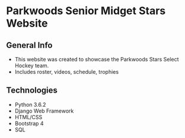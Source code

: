 # Parkwoods Senior Midget Stars Website

## General Info
* This website was created to showcase the Parkwoods Stars Select Hockey team.
* Includes roster, videos, schedule, trophies

## Technologies
* Python 3.6.2
* Django Web Framework
* HTML/CSS
* Bootstrap 4
* SQL
